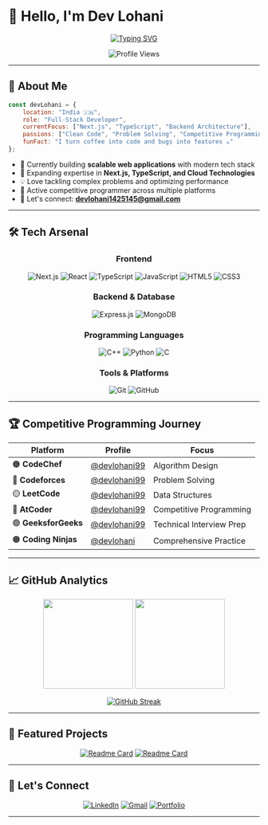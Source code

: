 # 👋 Hello, I'm Dev Lohani

<div align="center">
  
[![Typing SVG](https://readme-typing-svg.herokuapp.com?font=Fira+Code&size=22&duration=3000&pause=1000&color=2F81F7&center=true&vCenter=true&multiline=true&width=600&height=100&lines=Full-Stack+Developer;Passionate+Problem+Solver;Always+Learning+%26+Growing)](https://git.io/typing-svg)

![Profile Views](https://komarev.com/ghpvc/?username=devlohani99&label=Profile%20views&color=0e75b6&style=for-the-badge)

</div>

---

## 🚀 About Me

```javascript
const devLohani = {
    location: "India 🇮🇳",
    role: "Full-Stack Developer",
    currentFocus: ["Next.js", "TypeScript", "Backend Architecture"],
    passions: ["Clean Code", "Problem Solving", "Competitive Programming"],
    funFact: "I turn coffee into code and bugs into features ☕️"
};
```

- 🔭 Currently building **scalable web applications** with modern tech stack
- 🌱 Expanding expertise in **Next.js, TypeScript, and Cloud Technologies**
- 💡 Love tackling complex problems and optimizing performance
- 🎯 Active competitive programmer across multiple platforms
- 📧 Let's connect: **devlohani1425145@gmail.com**

---

## 🛠️ Tech Arsenal

<div align="center">

### Frontend
![Next.js](https://img.shields.io/badge/Next.js-000000?style=for-the-badge&logo=next.js&logoColor=white)
![React](https://img.shields.io/badge/React-20232A?style=for-the-badge&logo=react&logoColor=61DAFB)
![TypeScript](https://img.shields.io/badge/TypeScript-007ACC?style=for-the-badge&logo=typescript&logoColor=white)
![JavaScript](https://img.shields.io/badge/JavaScript-F7DF1E?style=for-the-badge&logo=javascript&logoColor=black)
![HTML5](https://img.shields.io/badge/HTML5-E34F26?style=for-the-badge&logo=html5&logoColor=white)
![CSS3](https://img.shields.io/badge/CSS3-1572B6?style=for-the-badge&logo=css3&logoColor=white)

### Backend & Database
![Express.js](https://img.shields.io/badge/Express.js-404D59?style=for-the-badge&logo=express&logoColor=white)
![MongoDB](https://img.shields.io/badge/MongoDB-4EA94B?style=for-the-badge&logo=mongodb&logoColor=white)

### Programming Languages
![C++](https://img.shields.io/badge/C++-00599C?style=for-the-badge&logo=c%2B%2B&logoColor=white)
![Python](https://img.shields.io/badge/Python-3776AB?style=for-the-badge&logo=python&logoColor=white)
![C](https://img.shields.io/badge/C-00599C?style=for-the-badge&logo=c&logoColor=white)

### Tools & Platforms
![Git](https://img.shields.io/badge/Git-F05032?style=for-the-badge&logo=git&logoColor=white)
![GitHub](https://img.shields.io/badge/GitHub-100000?style=for-the-badge&logo=github&logoColor=white)

</div>

---

## 🏆 Competitive Programming Journey

<div align="center">

| Platform | Profile | Focus |
|----------|---------|-------|
| 🟠 **CodeChef** | [@devlohani99](https://www.codechef.com/users/devlohani99) | Algorithm Design |
| 🔵 **Codeforces** | [@devlohani99](https://codeforces.com/profile/devlohani99) | Problem Solving |
| 🟡 **LeetCode** | [@devlohani99](https://leetcode.com/u/devlohani99/) | Data Structures |
| 🔴 **AtCoder** | [@devlohani99](https://atcoder.jp/users/devlohani99) | Competitive Programming |
| 🟢 **GeeksforGeeks** | [@devlohani99](https://auth.geeksforgeeks.org/user/devlohani99) | Technical Interview Prep |
| 🟠 **Coding Ninjas** | [@devlohani](https://www.naukri.com/code360/profile/devlohani) | Comprehensive Practice |

</div>

---

## 📈 GitHub Analytics

<div align="center">
  
<img height="180em" src="https://github-readme-stats.vercel.app/api?username=devlohani99&show_icons=true&theme=tokyonight&include_all_commits=true&count_private=true"/>
<img height="180em" src="https://github-readme-stats.vercel.app/api/top-langs/?username=devlohani99&layout=compact&langs_count=8&theme=tokyonight"/>

</div>

<div align="center">
  
[![GitHub Streak](https://streak-stats.demolab.com/?user=devlohani99&theme=tokyonight)](https://git.io/streak-stats)

</div>

---

## 🌟 Featured Projects

<div align="center">

[![Readme Card](https://github-readme-stats.vercel.app/api/pin/?username=devlohani99&repo=project-name&theme=tokyonight)](https://github.com/devlohani99/project-name)
[![Readme Card](https://github-readme-stats.vercel.app/api/pin/?username=devlohani99&repo=another-project&theme=tokyonight)](https://github.com/devlohani99/another-project)

</div>

---

## 🤝 Let's Connect

<div align="center">

[![LinkedIn](https://img.shields.io/badge/LinkedIn-0077B5?style=for-the-badge&logo=linkedin&logoColor=white)](https://www.linkedin.com/in/dev-l-512223204/)
[![Gmail](https://img.shields.io/badge/Gmail-D14836?style=for-the-badge&logo=gmail&logoColor=white)](mailto:devlohani1425145@gmail.com)
[![Portfolio](https://img.shields.io/badge/Portfolio-FF5722?style=for-the-badge&logo=todoist&logoColor=white)](#)

</div>

---

